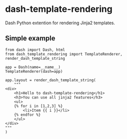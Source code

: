 # dash-template-rendering
Dash Python extention for rendering Jinja2 templates.


## Simple example

    from dash import Dash, html
    from dash_template_rendering import TemplateRenderer, render_dash_template_string

    app = Dash(name=__name__)
    TemplateRenderer(dash=app)

    app.layout = render_dash_template_string(
        """
    <div>
        <h1>Hello to dash-template-rendering</h1>
        <h3>You can use all jinja2 features</h3>
        <ul>
        {% for i in [1,2,3] %}
            <li>Item {{ i }}</li>
        {% endfor %}
        </ul>
    </div>
    """
    )